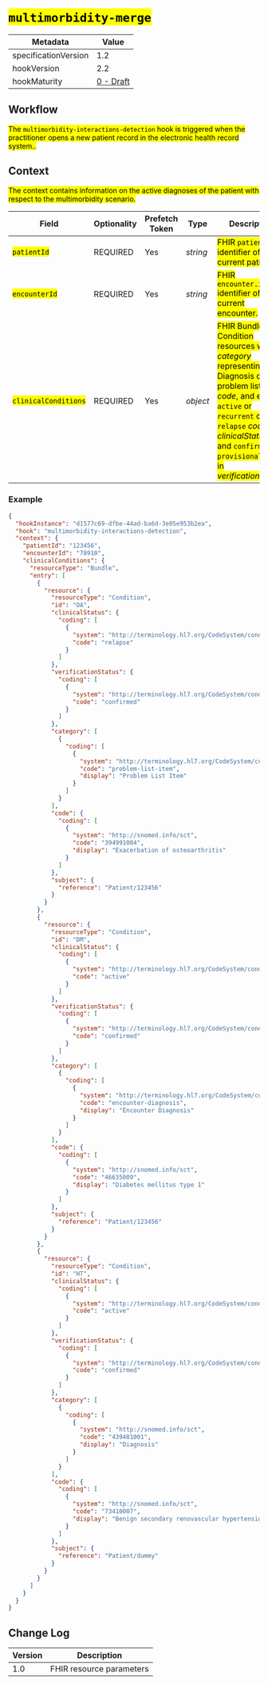 # <mark>`multimorbidity-merge`</mark>

| Metadata | Value
| ---- | ----
| specificationVersion | 1.2
| hookVersion | 2.2
| hookMaturity | [0 - Draft](../../specification/1.0/#hook-maturity-model)

## Workflow

<mark>The `multimorbidity-interactions-detection` hook is triggered when the practitioner opens a new patient record in the electronic health record system..</mark>

## Context
<mark>The context contains information on the active diagnoses of the patient with respect to the multimorbidity scenario.</mark>

Field | Optionality | Prefetch Token | Type | Description
----- | -------- | ---- | ---- | ----
<mark>`patientId`</mark> | REQUIRED | Yes | *string* | <mark>FHIR `patient.id` identifier of current patient.</mark>
<mark>`encounterId`</mark> | REQUIRED | Yes | *string* | <mark>FHIR `encounter.id` identifier of current encounter.</mark>
<mark>`clinicalConditions`</mark> | REQUIRED | Yes | *object* | <mark>FHIR Bundle of Condition resources with *category* representing a Diagnosis or problem list item *code*, and  either `active` or `recurrent` or `relapse` *code* in *clinicalStatus*, and `confirmed` or `provisional` *code* in *verificationStatus*.</mark>

### Example
```json
{
  "hookInstance": "d1577c69-dfbe-44ad-ba6d-3e05e953b2ea",
  "hook": "multimorbidity-interactions-detection",
  "context": {
    "patientId": "123456",
    "encounterId": "78910",
    "clinicalConditions": {
      "resourceType": "Bundle",
      "entry": [
        {
          "resource": {
            "resourceType": "Condition",
            "id": "OA",
            "clinicalStatus": {
              "coding": [
                {
                  "system": "http://terminology.hl7.org/CodeSystem/condition-clinical",
                  "code": "relapse"
                }
              ]
            },
            "verificationStatus": {
              "coding": [
                {
                  "system": "http://terminology.hl7.org/CodeSystem/condition-ver-status",
                  "code": "confirmed"
                }
              ]
            },
            "category": [
              {
                "coding": [
                  {
                    "system": "http://terminology.hl7.org/CodeSystem/condition-category",
                    "code": "problem-list-item",
                    "display": "Problem List Item"
                  }
                ]
              }
            ],
            "code": {
              "coding": [
                {
                  "system": "http://snomed.info/sct",
                  "code": "394991004",
                  "display": "Exacerbation of osteoarthritis"
                }
              ]
            },
            "subject": {
              "reference": "Patient/123456"
            }
          }
        },
        {
          "resource": {
            "resourceType": "Condition",
            "id": "DM",
            "clinicalStatus": {
              "coding": [
                {
                  "system": "http://terminology.hl7.org/CodeSystem/condition-clinical",
                  "code": "active"
                }
              ]
            },
            "verificationStatus": {
              "coding": [
                {
                  "system": "http://terminology.hl7.org/CodeSystem/condition-ver-status",
                  "code": "confirmed"
                }
              ]
            },
            "category": [
              {
                "coding": [
                  {
                    "system": "http://terminology.hl7.org/CodeSystem/condition-category",
                    "code": "encounter-diagnosis",
                    "display": "Encounter Diagnosis"
                  }
                ]
              }
            ],
            "code": {
              "coding": [
                {
                  "system": "http://snomed.info/sct",
                  "code": "46635009",
                  "display": "Diabetes mellitus type 1"
                }
              ]
            },
            "subject": {
              "reference": "Patient/123456"
            }
          }
        },
        {
          "resource": {
            "resourceType": "Condition",
            "id": "HT",
            "clinicalStatus": {
              "coding": [
                {
                  "system": "http://terminology.hl7.org/CodeSystem/condition-clinical",
                  "code": "active"
                }
              ]
            },
            "verificationStatus": {
              "coding": [
                {
                  "system": "http://terminology.hl7.org/CodeSystem/condition-ver-status",
                  "code": "confirmed"
                }
              ]
            },
            "category": [
              {
                "coding": [
                  {
                    "system": "http://snomed.info/sct",
                    "code": "439401001",
                    "display": "Diagnosis"
                  }
                ]
              }
            ],
            "code": {
              "coding": [
                {
                  "system": "http://snomed.info/sct",
                  "code": "73410007",
                  "display": "Benign secondary renovascular hypertension (disorder)"
                }
              ]
            },
            "subject": {
              "reference": "Patient/dummy"
            }
          }
        }
      ]
    }
  }
}

```

## Change Log

Version | Description
---- | ----
1.0 | FHIR resource parameters
